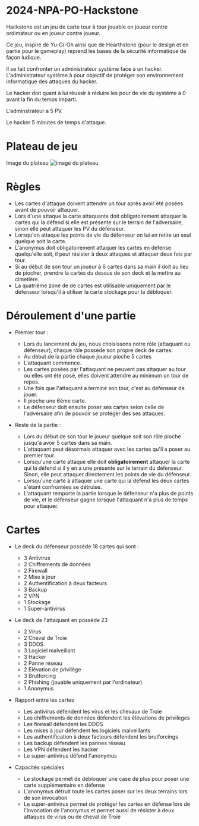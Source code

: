 # 2024-NPA-PO-Hackstone
Hackstone est un jeu de carte tour à tour jouable en joueur contre ordimateur ou en joueur contre joueur.

Ce jeu, inspiré de Yu-Gi-Oh ainsi que de Hearthstone (pour le design et en partie pour le gameplay) reprend les bases de la sécurité informatique de façon ludique.

Il se fait confronter un administrateur système face à un hacker.
L'administrateur système à pour objectif de protéger son environnement informatique des attaques du hacker.

Le hacker doit quant à lui réussir à réduire les pour de vie du système à 0 avant la fin du temps imparti. 

L'adminstrateur a 5 PV.

Le hacker 5 minutes de temps d'attaque.

# Plateau de jeu 
Image du plateau ![image du plateau]()

# Règles 
* Les cartes d'attaque doivent attendre un tour après avoir été posées avant de pouvoir attaquer.
* Lors d'une attaque la carte attaquante doit obligatoirement attaquer la cartes qui la défend si elle est présente sur le terrain de l'adversaire, sinon elle peut attaquer les PV du défenseur.
* Lorsqu'on attaque les points de vie du défenseur on lui en retire un seul quelque soit la carte.
* L'anonymus doit obligatoirement attaquer les cartes en défense quelqu'elle soit, il peut résister à deux attaques et attaquer deux fois par tour.
* Si au début de son tour un joueur à 6 cartes dans sa main il doit au lieu de piocher, prendre la cartes du dessus de son deck et la mettre au cimetière.
* La quatrième zone de de cartes est utilisable uniquement par le défenseur lorsqu'il à utiliser la carte stockage pour la débloquer.

# Déroulement d'une partie 
* Premier tour : 
  - Lors du lancement du jeu, nous choisissons notre rôle (attaquant ou défenseur), chaque rôle possède son propre deck de cartes.
  - Au début de la partie chaque joueur pioche 5 cartes
  - L'attaquant commence.
  - Les cartes posées par l'attaquant ne peuvent pas attaquer au tour ou elles ont été posé, elles doivent attendre au minimum un tour de repos.
  - Une fois que l'attaquant a terminé son tour, c'est au défenseur de jouer.
  - Il pioche une 6ème carte.
  - Le défenseur doit ensuite poser ses cartes selon celle de l'adversaire afin de pouvoir se protéger des ses attaques.
    
* Reste de la partie :
  - Lors du début de son tour le joueur quelque soit son rôle pioche jusqu'à avoir 5 cartes dans sa main. 
  - L'attaquant peut désormais attaquer avec les cartes qu'il a poser au premier tour.
  - Lorsqu'une carte attaque elle doit **obligatoirement** attaquer la carte qui la défend si il y en a une présente sur le terrain du défenseur. Sinon, elle peut attaquer directement les points de vie du défenseur.
  - Lorsqu'une carte à attaquer une carte qui la défend les deux cartes s'étant confrontées se détruise.
  - L'attaquant remporte la partie lorsque le défenseur n'a plus de points de vie, et le défenseur gagne lorsque l'attaquant n'a plus de temps pour attaquer.

# Cartes 
* Le deck du défenseur possède 18 cartes qui sont :
  - 3 Antivirus
  - 2 Chiffrements de données
  - 2 Firewall
  - 2 Mise à jour
  - 2 Authentification à deux facteurs
  - 3 Backup
  - 2 VPN
  - 1 Stockage
  - 1 Super-antivirus
 
* Le deck de l'attaquant en possède 23
  - 2 Virus
  - 2 Cheval de Troie
  - 3 DDOS
  - 3 Logiciel malveillant
  - 3 Hacker
  - 2 Panne réseau
  - 2 Elévation de privilège
  - 3 Brutforcing
  - 2 Phishing (jouable uniquement par l'ordinateur)
  - 1 Anonymus

* Rapport entre les cartes
   - Les antivirus défendent les virus et les chevaux de Troie
   - Les chiffrements de données défendent les élévations de privilèges
   - Les firewall défendent les DDOS
   - Les mises à jour défendent les logiciels malveillants
   - Les authentification à deux facteurs défendent les brutforcings
   - Les backup défendent les pannes réseau
   - Les VPN défendent les hacker
   - Le super-antivirus défend l'anonymus
  
 
* Capacités spéciales
   - Le stockage permet de débloquer une case de plus pour poser une carte supplémentaire en défense
   - L'anonymus détruit toute les cartes poser sur les deux terrains lors de son invocation
   - Le super-antivirus permet de protéger les cartes en défense lors de l'invocation de l'anonymus et permet aussi de résister à deux attaques de virus ou de cheval de Troie
